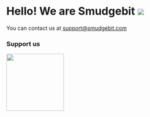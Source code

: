 Hello! We are Smudgebit ![](https://user-images.githubusercontent.com/18350557/176309783-0785949b-9127-417c-8b55-ab5a4333674e.gif)
=================================================================================================================================

You can contact us at [support@smudgebit.com](mailto:support@smudgebit.com)

### Support us


<a href="https://www.buymeacoffee.com/smudgebit"><img src="https://cdn.buymeacoffee.com/buttons/v2/default-yellow.png" width="150"/></a>
